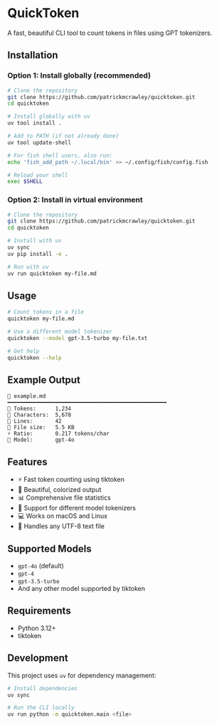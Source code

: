 # QuickToken

A fast, beautiful CLI tool to count tokens in files using GPT tokenizers.

## Installation

### Option 1: Install globally (recommended)

```bash
# Clone the repository
git clone https://github.com/patrickmcrawley/quicktoken.git
cd quicktoken

# Install globally with uv
uv tool install .

# Add to PATH (if not already done)
uv tool update-shell

# For fish shell users, also run:
echo 'fish_add_path ~/.local/bin' >> ~/.config/fish/config.fish

# Reload your shell
exec $SHELL
```

### Option 2: Install in virtual environment

```bash
# Clone the repository
git clone https://github.com/patrickmcrawley/quicktoken.git
cd quicktoken

# Install with uv
uv sync
uv pip install -e .

# Run with uv
uv run quicktoken my-file.md
```

## Usage

```bash
# Count tokens in a file
quicktoken my-file.md

# Use a different model tokenizer
quicktoken --model gpt-3.5-turbo my-file.txt

# Get help
quicktoken --help
```

## Example Output

```
📄 example.md
━━━━━━━━━━━━━━━━━━━━━━━━━━━━━━━━━━━━━━━━━━━━━━━━━━
🔢 Tokens:      1,234
📝 Characters:  5,678
📏 Lines:       42
💾 File size:   5.5 KB
⚡ Ratio:       0.217 tokens/char
🤖 Model:       gpt-4o
```

## Features

- ⚡ Fast token counting using tiktoken
- 🎨 Beautiful, colorized output
- 📊 Comprehensive file statistics
- 🤖 Support for different model tokenizers
- 💻 Works on macOS and Linux
- 📄 Handles any UTF-8 text file

## Supported Models

- `gpt-4o` (default)
- `gpt-4`
- `gpt-3.5-turbo`
- And any other model supported by tiktoken

## Requirements

- Python 3.12+
- tiktoken

## Development

This project uses `uv` for dependency management:

```bash
# Install dependencies
uv sync

# Run the CLI locally
uv run python -m quicktoken.main <file>
```
